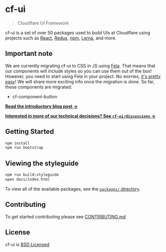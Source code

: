 # cf-ui

> Cloudflare UI Framework

cf-ui is a set of over 50 packages used to build UIs at Cloudflare using
projects such as [React](https://facebook.github.io/react/),
[Redux](http://redux.js.org), [npm](https://www.npmjs.com),
[Lerna](https://lernajs.io), and more.


## Important note

We are currently migrating cf-ui to CSS in JS using [Fela](https://github.com/rofrischmann/fela). That means that our components will include styles so you can use them out of the box! However, you need to start using Fela in your project. No worries, [it's pretty easy](http://fela.js.org/)! We will share more exciting info once the migration is done. So far, these components are migrated:

- cf-component-button

**[Read the introductory blog post &rarr;](https://blog.cloudflare.com/cf-ui/)**

**[Interested in more of our technical decisions? See `cf-ui/discussions` &rarr;](discussions)**

## Getting Started

```bash
npm install
npm run bootstrap
```

## Viewing the styleguide

```bash
npm run build:styleguide
open docs/index.html
```

To view all of the available packages, see the [`packages/` directory](packages).

## Contributing

To get started contributing please see [CONTRIBUTING.md](CONTRIBUTING.md)

## License

cf-ui is [BSD Licensed](LICENSE)
